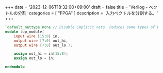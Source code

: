 +++
date = '2023-12-06T18:32:00+09:00'
draft = false
title = 'Verilog - ベクトルの分割'
categories = [ "FPGA" ]
description = '入力ベクトルを分割する。'
+++

```verilog
`default_nettype none // Disable implicit nets. Reduces some types of bugs.
module top_module(
    input wire [15:0] in,
    output wire [7:0] out_hi,
    output wire [7:0] out_lo );

    assign out_hi = in[15:8];
    assign out_lo = in;

endmodule
```